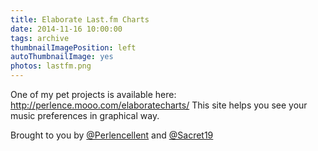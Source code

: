 ```yaml
---
title: Elaborate Last.fm Charts
date: 2014-11-16 10:00:00
tags: archive
thumbnailImagePosition: left
autoThumbnailImage: yes
photos: lastfm.png
---
```


One of my pet projects is available here: http://perlence.mooo.com/elaboratecharts/
This site helps you see your music preferences in graphical way.
<!-- more -->
Brought to you by [@Perlencellent](https://twitter.com/perlencellent) and [@Sacret19](https://twitter.com/sacret19)